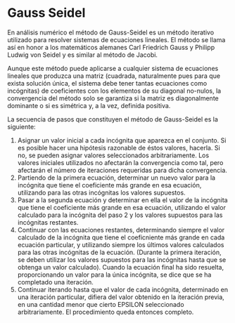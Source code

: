 # Gauss Seidel

En análisis numérico el método de Gauss-Seidel es un método iterativo utilizado para resolver sistemas de ecuaciones lineales. El método se llama así en honor a los matemáticos alemanes Carl Friedrich Gauss y Philipp Ludwig von Seidel y es similar al método de Jacobi.

Aunque este método puede aplicarse a cualquier sistema de ecuaciones lineales que produzca una matriz (cuadrada, naturalmente pues para que exista solución única, el sistema debe tener tantas ecuaciones como incógnitas) de coeficientes con los elementos de su diagonal no-nulos, la convergencia del método solo se garantiza si la matriz es diagonalmente dominante o si es simétrica y, a la vez, definida positiva.

La secuencia de pasos que constituyen el método de Gauss-Seidel es la siguiente:

1. Asignar un valor inicial a cada incógnita que aparezca en el conjunto. Si es posible hacer una hipótesis razonable de éstos valores, hacerla. Si no, se pueden asignar valores seleccionados arbitrariamente. Los valores iniciales utilizados no afectarán la convergencia como tal, pero afectarán el número de iteraciones requeridas para dicha convergencia.
2. Partiendo de la primera ecuación, determinar un nuevo valor para la incógnita que tiene el coeficiente más grande en esa ecuación, utilizando para las otras incógnitas los valores supuestos.
3. Pasar a la segunda ecuación y determinar en ella el valor de la incógnita que tiene el coeficiente más grande en esa ecuación, utilizando el valor calculado para la incógnita del paso 2 y los valores supuestos para las incógnitas restantes.
4. Continuar con las ecuaciones restantes, determinando siempre el valor calculado de la incógnita que tiene el coeficniente más grande en cada ecuación particular, y utilizando siempre los últimos valores calculados para las otras incógnitas de la ecuación. (Durante la primera iteración, se deben utilizar los valores supuestos para las incógnitas hasta que se obtenga un valor calculado). Cuando la ecuación final ha sido resuelta, proporcionando un valor para la única incógnita, se dice que se ha completado una iteración.
5. Continuar iterando hasta que el valor de cada incógnita, determinado en una iteración particular, difiera del valor obtenido en la iteración previa, en una cantidad menor que cierto EPSILON seleccionado arbitrariamente. El procedimiento queda entonces completo.
